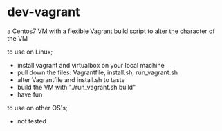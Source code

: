 # dev-vagrant
a Centos7 VM with a flexible Vagrant build script to alter the character of the VM


to use on Linux;
- install vagrant and virtualbox on your local machine
- pull down the files: Vagrantfile, install.sh, run_vagrant.sh
- alter Vagrantfile and install.sh to taste
- build the VM with "./run_vagrant.sh build"
- have fun

to use on other OS's;
- not tested
